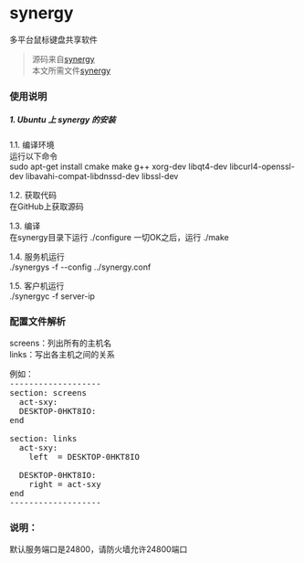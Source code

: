 # synergy
多平台鼠标键盘共享软件   
>源码来自[synergy](https://github.com/synergy/synergy)   
>本文所需文件[synergy](./files/synergy/)   

### 使用说明
##### 1. Ubuntu 上 synergy 的安装    
1.1. 编译环境   
运行以下命令   
sudo apt-get install cmake make g++ xorg-dev libqt4-dev libcurl4-openssl-dev libavahi-compat-libdnssd-dev libssl-dev

1.2. 获取代码   
在GitHub上获取源码

1.3. 编译   
在synergy目录下运行
./configure
一切OK之后，运行
./make

1.4. 服务机运行   
./synergys -f --config ../synergy.conf 

1.5. 客户机运行   
./synergyc -f server-ip

### 配置文件解析
screens：列出所有的主机名   
links：写出各主机之间的关系 
<pre>
例如：
-------------------  
section: screens
  act-sxy:
  DESKTOP-0HKT8IO:
end

section: links
  act-sxy:
    left  = DESKTOP-0HKT8IO

  DESKTOP-0HKT8IO:
    right = act-sxy
end
-------------------  
</pre>
### 说明：
默认服务端口是24800，请防火墙允许24800端口